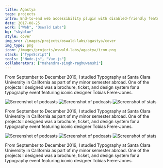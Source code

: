 ```yaml
---
title: Agastya
tags: projects
intro: End-to-end web accessibility plugin with disabled-friendly features and legibility customizations
date: 2017-08-25
work: ["Web", "Oswald Labs"]
bg: "skyblue"
style: cover
img_src: /images/projects/oswald-labs/agastya/cover
img_type: png
icon: /images/projects/oswald-labs/agastya/icon.png
stack: ["TypeScript"]
tools: ["Node.js", "Vue.js"]
collaborators: ["mahendra-singh-raghuwanshi"]
---
```


From September to December 2019, I studied Typography at Santa Clara University in California as part of my minor semester abroad. One of the projects I designed was a brochure, ticket, and design system for a typography event featuring iconic designer Tobias Frere-Jones.

<div class="three-images shadow">
  <img src="/images/projects/oswald-labs/agastya/home.png" alt="Screenshot of podcasts">
  <img src="/images/projects/oswald-labs/agastya/customize.png" alt="Screenshot of podcasts">
  <img src="/images/projects/oswald-labs/agastya/chatbot.png" alt="Screenshot of stats">
</div>

From September to December 2019, I studied Typography at Santa Clara University in California as part of my minor semester abroad. One of the projects I designed was a brochure, ticket, and design system for a typography event featuring iconic designer Tobias Frere-Jones.

<div class="three-images shadow">
  <img src="/images/projects/oswald-labs/agastya/modes.png" alt="Screenshot of podcasts">
  <img src="/images/projects/oswald-labs/agastya/settings.png" alt="Screenshot of podcasts">
  <img src="/images/projects/oswald-labs/agastya/whitelabelled.png" alt="Screenshot of stats">
</div>

From September to December 2019, I studied Typography at Santa Clara University in California as part of my minor semester abroad. One of the projects I designed was a brochure, ticket, and design system for a typography event featuring iconic designer Tobias Frere-Jones.

<div class="image"><img alt="" src="/images/projects/oswald-labs/agastya/cover.png"></div>
